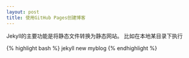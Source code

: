 ```yaml
---
layout: post
title: 使用GitHub Pages创建博客
---
```


Jekyll的主要功能是将静态文件转换为静态网站。
比如在本地某目录下执行

{% highlight bash %}
jekyll new myblog
{% endhighlight %}
